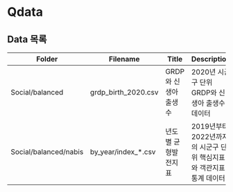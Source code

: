 # Qdata

## Data 목록

|Folder|Filename|Title|Description|
|------|--------|-----|-----------|
|Social/balanced|grdp_birth_2020.csv|GRDP와 신생아출생수|2020년 시군구 단위 GRDP와 신생아 출생수데이터|
|Social/balanced/nabis|by_year/index_*.csv|년도별 균형발전지표|2019년부터 2022년까지의 시군구 단위 핵심지표와 객관지표 통계 데이터|
